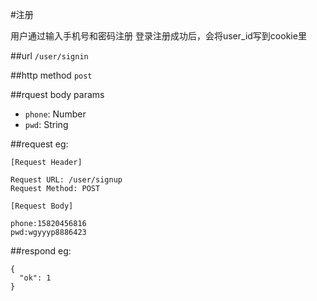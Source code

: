 #注册

用户通过输入手机号和密码注册
登录注册成功后，会将user_id写到cookie里

##url
`/user/signin`


##http method
`post`

##rquest body params

 * `phone`: Number 
 * `pwd`: String

##request
eg:
```
[Request Header]

Request URL: /user/signup
Request Method: POST

[Request Body]

phone:15820456816
pwd:wgyyyp8886423
```
##respond
eg:
```
{
  "ok": 1
}
```



